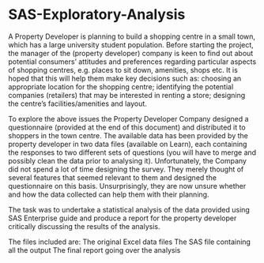 # SAS-Exploratory-Analysis
A Property Developer is planning to build a shopping centre in a small town, which has a large
university student population. Before starting the project, the manager of the (property developer)
company is keen to find out about potential consumers’ attitudes and preferences regarding
particular aspects of shopping centres, e.g. places to sit down, amenities, shops etc. It is hoped
that this will help them make key decisions such as: choosing an appropriate location for the
shopping centre; identifying the potential companies (retailers) that may be interested in renting a
store; designing the centre’s facilities/amenities and layout.

To explore the above issues the Property Developer Company designed a questionnaire (provided
at the end of this document) and distributed it to shoppers in the town centre. The available data
has been provided by the property developer in two data files (available on Learn), each containing
the responses to two different sets of questions (you will have to merge and possibly clean the
data prior to analysing it). Unfortunately, the Company did not spend a lot of time designing the
survey. They merely thought of several features that seemed relevant to them and designed the
questionnaire on this basis. Unsurprisingly, they are now unsure whether and how the data
collected can help them with their planning.

The task was to undertake a statistical analysis of the data provided using SAS Enterprise guide and 
produce a report for the property developer critically discussing the results of the analysis.

The files included are:
The original Excel data files
The SAS file containing all the output
The final report going over the analysis
